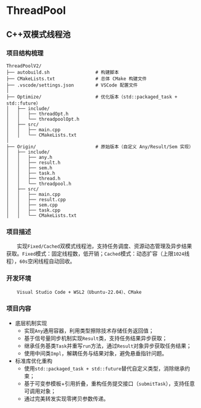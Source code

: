 # ThreadPool
## C++双模式线程池
### 项目结构梳理
```
ThreadPoolV2/
├── autobuild.sh                 # 构建脚本
├── CMakeLists.txt               # 总体 CMake 构建文件
├── .vscode/settings.json        # VSCode 配置文件
│
├── Optimize/                    # 优化版本（std::packaged_task + std::future）
│   ├── include/
│   │   ├── threadOpt.h
│   │   └── threadpoolOpt.h
│   ├── src/
│   │   ├── main.cpp
│   │   └── CMakeLists.txt
│
├── Origin/                      # 原始版本（自定义 Any/Result/Sem 实现）
│   ├── include/
│   │   ├── any.h
│   │   ├── result.h
│   │   ├── sem.h
│   │   ├── task.h
│   │   ├── thread.h
│   │   └── threadpool.h
│   ├── src/
│   │   ├── main.cpp
│   │   ├── result.cpp
│   │   ├── sem.cpp
│   │   ├── task.cpp
│   │   └── CMakeLists.txt
```
### 项目描述
&emsp;&emsp;实现`Fixed/Cached`双模式线程池，支持任务调度、资源动态管理及异步结果获取。`Fixed`模式：固定线程数，低开销；`Cached`模式：动态扩容（上限`1024`线程），`60s`空闲线程自动回收。
### 开发环境
&emsp;&emsp;`Visual Studio Code + WSL2（Ubuntu-22.04）、CMake`
### 项目内容
- 底层机制实现
    - 实现`Any`通用容器，利用类型擦除技术存储任务返回值；
    - 基于信号量同步机制实现`Result`类，支持任务结果异步获取；
    - 继承任务基类`Task`并重写`run`方法，通过`Result`对象异步获取任务结果；
    - 使用中间类`Impl`，解耦任务与结果对象，避免悬垂指针问题。
- 标准库优化重构
    - 使用`std::packaged_task + std::future`替代自定义类型，消除继承约束；
    - 基于可变参模板+引用折叠，重构任务提交接口（`submitTask`），支持任意可调用对象；
    - 通过完美转发实现零拷贝参数传递。